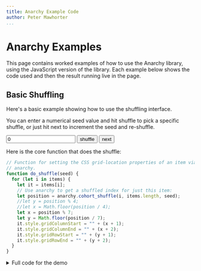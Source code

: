 ```yaml
---
title: Anarchy Example Code
author: Peter Mawhorter
...
```


# Anarchy Examples

This page contains worked examples of how to use the Anarchy library, using the
JavaScript version of the library. Each example below shows the code used and
then the result running live in the page.

## Basic Shuffling

Here's a basic example showing how to use the shuffling interface.

You can enter a numerical seed value and hit shuffle to pick a specific
shuffle, or just hit next to increment the seed and re-shuffle.

<div id="shuffle_demo_controls">
<input id="shuffle_demo_seed" type="text" value="0"/>
<input id="shuffle_demo_shuffle" type="button" value="shuffle"/>
<input id="shuffle_demo_next" type="button" value="next"/>
</div>

<div id="shuffle_demo">
</div>

Here is the core function that does the shuffle:

```js
// Function for setting the CSS grid-location properties of an item via
// anarchy.
function do_shuffle(seed) {
  for (let i in items) {
    let it = items[i];
    // Use anarchy to get a shuffled index for just this item:
    let position = anarchy.cohort_shuffle(i, items.length, seed);
    //let y = position % 4;
    //let x = Math.floor(position / 4);
    let x = position % 7;
    let y = Math.floor(position / 7);
    it.style.gridColumnStart = "" + (x + 1);
    it.style.gridColumnEnd = "" + (x + 2);
    it.style.gridRowStart = "" + (y + 1);
    it.style.gridRowEnd = "" + (y + 2);
  }
}
```

<details>
<summary>Full code for the demo</summary>
```js
// Grab the div that we want to work with
let div = document.getElementById("shuffle_demo")

// Create 26 divs each containing a single capital letter:
let items = [];
let letters = "ABCDEFGHIJKLMNOPQRSTUVWXYZ";
for (let i in letters) {
  let item = document.createElement("div")
  item.innerText = letters[i];
  items.push(item);
}

// Add our divs to the grid in order:
for (let i in items) {
  div.appendChild(items[i]);
}

// Function for setting the CSS grid-location properties of an item via
// anarchy.
function do_shuffle(seed) {
  for (let i in items) {
    let it = items[i];
    // Use anarchy to get a shuffled index for just this item:
    let position = anarchy.cohort_shuffle(i, items.length, seed);
    //let y = position % 4;
    //let x = Math.floor(position / 4);
    let x = position % 7;
    let y = Math.floor(position / 7);
    it.style.gridColumnStart = "" + (x + 1);
    it.style.gridColumnEnd = "" + (x + 2);
    it.style.gridRowStart = "" + (y + 1);
    it.style.gridRowEnd = "" + (y + 2);
  }
}

// Function for picking up seed from input
function get_seed() {
  let seed_input = document.getElementById("shuffle_demo_seed");
  let s = parseInt(seed_input.value);
  if (s == undefined) {
    s = 0;
    seed_input.value = s;
  }
  return s;
}

// Function for updating seed input
function set_seed(x) {
  let seed_input = document.getElementById("shuffle_demo_seed");
  seed_input.value = x;
}

// Do an initial shuffle
do_shuffle(get_seed());

// Set up shuffle button to use current seed:
let shuffle_button = document.getElementById("shuffle_demo_shuffle")
shuffle_button.addEventListener("click", function () {
  do_shuffle(get_seed());
});

// Set up next button to increment and shuffle:
let next_button = document.getElementById("shuffle_demo_next")
next_button.addEventListener("click", function () {
  let seed = get_seed();
  seed += 1;
  set_seed(seed);
  do_shuffle(seed);
});
```
</details>

<style>
#shuffle_demo {
  display: grid;
  width: 14em;
  height: 8em;
  width: calc(14em*0.75);
  height: calc(8em*0.75);
  margin: auto;
  grid-template-columns: 1fr 1fr 1fr 1fr 1fr 1fr 1fr;
  grid-template-rows: 1fr 1fr 1fr 1fr;
  align-items: center;
  justify-items: center;
}

#shuffle_demo_controls {
  text-align: center;
}

</style>
<script type="text/javascript">
// Grab the div that we want to work with
let div = document.getElementById("shuffle_demo")

// Create 26 divs each containing a single capital letter:
let items = [];
let letters = "ABCDEFGHIJKLMNOPQRSTUVWXYZ";
for (let i in letters) {
  let item = document.createElement("div")
  item.innerText = letters[i];
  items.push(item);
}

// Add our divs to the grid in order:
for (let i in items) {
  div.appendChild(items[i]);
}

// Function for setting the CSS grid-location properties of an item via
// anarchy.
function do_shuffle(seed) {
  for (let i in items) {
    let it = items[i];
    // Use anarchy to get a shuffled index for just this item:
    let position = anarchy.cohort_shuffle(i, items.length, seed);
    //let y = position % 4;
    //let x = Math.floor(position / 4);
    let x = position % 7;
    let y = Math.floor(position / 7);
    it.style.gridColumnStart = "" + (x + 1);
    it.style.gridColumnEnd = "" + (x + 2);
    it.style.gridRowStart = "" + (y + 1);
    it.style.gridRowEnd = "" + (y + 2);
  }
}

// Function for picking up seed from input
function get_seed() {
  let seed_input = document.getElementById("shuffle_demo_seed");
  let s = parseInt(seed_input.value);
  if (s == undefined) {
    s = 0;
    seed_input.value = s;
  }
  return s;
}

// Function for updating seed input
function set_seed(x) {
  let seed_input = document.getElementById("shuffle_demo_seed");
  seed_input.value = x;
}

// Do an initial shuffle
do_shuffle(get_seed());

// Set up shuffle button to use current seed:
let shuffle_button = document.getElementById("shuffle_demo_shuffle")
shuffle_button.addEventListener("click", function () {
  do_shuffle(get_seed());
});

// Set up next button to increment and shuffle:
let next_button = document.getElementById("shuffle_demo_next")
next_button.addEventListener("click", function () {
  let seed = get_seed();
  seed += 1;
  set_seed(seed);
  do_shuffle(seed);
});

</script>

## Shuffling vs. Independent Random Chance

This example shows the difference between using anarchy to shuffle a
distribution vs. using standard independent sampling.

On the left, each tile has an independent 2% chance of being blue and 8% chance
of being red. On the right, 2 out of the 100 tiles will always be blue, and an
additional 8 will always be red. One or the other might be more accurate in
different simulation contexts, and they also produce very different experiences
in a game context.

<div id="compare_demo_controls">
<input id="compare_demo_seed" type="text" value="0"/>
<input id="compare_demo_update" type="button" value="update"/>
<input id="compare_demo_next" type="button" value="next"/>
</div>

<canvas id="compare_demo" width=800 height=300>
</canvas>

Here is the code for the two random number generators that generate sequences
of 0's, 1's, and 2's to determine color:

```js
// Creates RNG that spits out 0, 1, or 2 independently with 90%, 8%, and 2%
// probabilities.
function make_independent_rng(seed) {
  let val = 0;
  return function () {
    val = anarchy.prng(val, seed);
    let u = anarchy.udist(val);
    if (u <= 0.02) {
      return 2;
    } else if (u <= 0.1) {
      return 1;
    } else {
      return 0;
    }
  }
}

// Creates RNG that spits out 0, 1, or 2 based on shuffling 100 items, 90 of
// which are 0's, 8 of which are 1's, and 2 of which are 2's. Repeats pattern
// exactly after the 100th item.
function make_shuffle_rng(seed) {
  let idx = 0;
  return function () {
    let val = anarchy.cohort_shuffle(idx, 100, seed);
    idx += 1;
    idx %= 100;
    if (val <= 1) {
      return 2;
    } else if (val <= 9) {
      return 1;
    } else {
      return 0;
    }
  }
}
```

<details>
<summary>Full code for the demo</summary>
```js
function enable_compare_demo() {
  // Grab the div that we want to work with
  let canvas = document.getElementById("compare_demo");

  let ctx = canvas.getContext("2d");

  let rect_size = 10;

  let colors = ["white", "red", "blue"];

  // Draws rectangle grid at the given x/y location using color values drawn
  // repeatedly from the given RNG function. That function must return a number
  // that's a valid index into the colors array.
  function draw_result(where, rng) {
    for (let i = 0; i < 100; ++i) {
      let r = rng()
      let x = i % 10;
      let y = Math.floor(i/10);
      let cx = where[0] + rect_size/2 + x * rect_size;
      let cy = where[1] + rect_size/2 + y * rect_size;
      ctx.fillStyle = colors[r];
      ctx.fillRect(cx, cy, rect_size, rect_size);
      ctx.strokeWidth = 0.5;
      ctx.strokeStyle = "black";
      ctx.strokeRect(cx, cy, rect_size, rect_size);
    }
  }

  // Creates RNG that spits out 0, 1, or 2 independently with 90%, 8%, and 2%
  // probabilities.
  function make_independent_rng(seed) {
    let val = 0;
    return function () {
      val = anarchy.prng(val, seed);
      let u = anarchy.udist(val);
      if (u <= 0.02) {
        return 2;
      } else if (u <= 0.1) {
        return 1;
      } else {
        return 0;
      }
    }
  }

  // Creates RNG that spits out 0, 1, or 2 based on shuffling 100 items, 90 of
  // which are 0's, 8 of which are 1's, and 2 of which are 2's. Repeats pattern
  // exactly after the 100th item.
  function make_shuffle_rng(seed) {
    let idx = 0;
    return function () {
      let val = anarchy.cohort_shuffle(idx, 100, seed);
      idx += 1;
      idx %= 100;
      if (val <= 1) {
        return 2;
      } else if (val <= 9) {
        return 1;
      } else {
        return 0;
      }
    }
  }


  // Shows results for the given seed by drawing four sampled results on the
  // left and four shuffled results on the right.
  function show_results(seed) {
    let base_seed = seed * 4;

    let pad = 100/3;
    for (let i = 0; i < 4; ++i) {
      let xo = (i % 2) * (100 + pad);
      let yo = Math.floor(i / 2) * (100 + pad);
      let irng = make_independent_rng(base_seed + i);
      let srng = make_shuffle_rng(base_seed + i);

      draw_result([pad + xo, pad + yo], irng);
      draw_result([200 + 4*pad + xo, pad + yo], srng);
    }

    // add dividing line
    ctx.strokeWidth = 2;
    ctx.strokeStyle = "black";
    ctx.beginPath();
    ctx.moveTo(300, 0);
    ctx.lineTo(300, 600);
    ctx.stroke();
  }

  // Function for picking up seed from input
  function get_seed() {
    let seed_input = document.getElementById("compare_demo_seed");
    let s = parseInt(seed_input.value);
    if (s == undefined) {
      s = 0;
      seed_input.value = s;
    }
    return s;
  }

  // Show initial results:
  show_results(get_seed())

  // Function for updating seed input
  function set_seed(x) {
    let seed_input = document.getElementById("compare_demo_seed");
    seed_input.value = x;
  }

  // Set up shuffle button to use current seed:
  let cmp_update_button = document.getElementById("compare_demo_update")
  cmp_update_button.addEventListener("click", function () {
    show_results(get_seed());
  });

  // Set up next button to increment and shuffle:
  let cmp_next_button = document.getElementById("compare_demo_next")
  cmp_next_button.addEventListener("click", function () {
    let seed = get_seed();
    seed += 1;
    set_seed(seed);
    show_results(seed);
  });
}

// Run all this stuff:
enable_compare_demo();
```
</details>

<script>

function enable_compare_demo() {
  // Grab the div that we want to work with
  let canvas = document.getElementById("compare_demo");

  let ctx = canvas.getContext("2d");

  let rect_size = 10;

  let colors = ["white", "red", "blue"];

  // Draws rectangle grid at the given x/y location using color values drawn
  // repeatedly from the given RNG function. That function must return a number
  // that's a valid index into the colors array.
  function draw_result(where, rng) {
    for (let i = 0; i < 100; ++i) {
      let r = rng()
      let x = i % 10;
      let y = Math.floor(i/10);
      let cx = where[0] + rect_size/2 + x * rect_size;
      let cy = where[1] + rect_size/2 + y * rect_size;
      ctx.fillStyle = colors[r];
      ctx.fillRect(cx, cy, rect_size, rect_size);
      ctx.strokeWidth = 0.5;
      ctx.strokeStyle = "black";
      ctx.strokeRect(cx, cy, rect_size, rect_size);
    }
  }

  // Creates RNG that spits out 0, 1, or 2 independently with 90%, 8%, and 2%
  // probabilities.
  function make_independent_rng(seed) {
    let val = 0;
    return function () {
      val = anarchy.prng(val, seed);
      let u = anarchy.udist(val);
      if (u <= 0.02) {
        return 2;
      } else if (u <= 0.1) {
        return 1;
      } else {
        return 0;
      }
    }
  }

  // Creates RNG that spits out 0, 1, or 2 based on shuffling 100 items, 90 of
  // which are 0's, 8 of which are 1's, and 2 of which are 2's. Repeats pattern
  // exactly after the 100th item.
  function make_shuffle_rng(seed) {
    let idx = 0;
    return function () {
      let val = anarchy.cohort_shuffle(idx, 100, seed);
      idx += 1;
      idx %= 100;
      if (val <= 1) {
        return 2;
      } else if (val <= 9) {
        return 1;
      } else {
        return 0;
      }
    }
  }


  // Shows results for the given seed by drawing four sampled results on the
  // left and four shuffled results on the right.
  function show_results(seed) {
    let base_seed = seed * 4;

    let pad = 100/3;
    for (let i = 0; i < 4; ++i) {
      let xo = (i % 2) * (100 + pad);
      let yo = Math.floor(i / 2) * (100 + pad);
      let irng = make_independent_rng(base_seed + i);
      let srng = make_shuffle_rng(base_seed + i);

      draw_result([pad + xo, pad + yo], irng);
      draw_result([200 + 4*pad + xo, pad + yo], srng);
    }

    // add dividing line
    ctx.strokeWidth = 2;
    ctx.strokeStyle = "black";
    ctx.beginPath();
    ctx.moveTo(300, 0);
    ctx.lineTo(300, 600);
    ctx.stroke();
  }

  // Function for picking up seed from input
  function get_seed() {
    let seed_input = document.getElementById("compare_demo_seed");
    let s = parseInt(seed_input.value);
    if (s == undefined) {
      s = 0;
      seed_input.value = s;
    }
    return s;
  }

  // Show initial results:
  show_results(get_seed())

  // Function for updating seed input
  function set_seed(x) {
    let seed_input = document.getElementById("compare_demo_seed");
    seed_input.value = x;
  }

  // Set up shuffle button to use current seed:
  let cmp_update_button = document.getElementById("compare_demo_update")
  cmp_update_button.addEventListener("click", function () {
    show_results(get_seed());
  });

  // Set up next button to increment and shuffle:
  let cmp_next_button = document.getElementById("compare_demo_next")
  cmp_next_button.addEventListener("click", function () {
    let seed = get_seed();
    seed += 1;
    set_seed(seed);
    show_results(seed);
  });
}

// Run all this stuff:
enable_compare_demo();
</script>

## Scramble an Enumerable Space

In some cases it's easy to write an algorithm that generates a vast (but known) number of interesting artifacts, but the algorithm generates them in an ordered way so that locally they look quite similar. A standard augmentation is to just pick a random number from the potential space and use that to determine which item to generate, but those independent random numbers can in theory lead to repeats, and in practice this modification means that the algorithm which generates interesting artifacts in a more interesting order is no longer also an algorithm that will exhaustively enumerate the underlying space. Using `anarchy`'s shuffling mechanisms, we can incrementally pick numbers within a large possibility space (well, up to $2^{64}$ at least; that limitation is something to work on).

Here's an example of a very simple enumerable space: We draw a line and then branch it into two, recursively in three layers to draw a tree. When the line splits, we make four binary decisions: we use either PI/6 or PI/4 for the angle of each new branch, and either 0.6 or 0.7 for the scale of each branches relative to the original line. Given four binary decisions for each subtree, with 3 layers we have 7 subtrees that aren't terminal and so we require 28 bits to make all of the decisions, so there are $2^{28}$ trees in the space.

Here's a canvas showing the first four items in the space. Note that we can see
an obvious progression between the adjacent trees, which would be noticeable to
a player: the first tree uses the smaller size and angle for both branches, the
next tree uses a larger size for the left branch, then the next tree has a
larger right branch, and the last tree has the larger size for both branches.

<canvas width=650 height=300 id="enumeration_demo">
</canvas>

Here's the code that draws the trees:

<details>
<summary>Tree Enumeration Code</summary>
```js
// Draws a line between the given pair of coordinates on the given canvas
function draw_line(canvas, fr, to) {
  ctx = canvas.getContext("2d");
  ctx.beginPath();
  ctx.moveTo(fr[0], fr[1]);
  ctx.lineTo(to[0], to[1]);
  ctx.stroke();
}

// Draws a tree on a canvas recursively
function draw_tree(canvas, root, size, seed, which_branch, angle) {
  // Define any unspecified arguments
  if (which_branch == undefined) { which_branch = 0; }
  if (size == undefined) { size = 100; }
  if (angle == undefined) { angle = 3*Math.PI/2; }
  if (root == undefined) { root = [250, 250]; }

  let end = [
    size * Math.cos(angle) + root[0],
    size * Math.sin(angle) + root[1]
  ];
  draw_line(canvas, root, end);

  let my_seed = seed >>> (which_branch * 4);

  // Three decisions:
  let d1 = my_seed & 1;
  let d2 = my_seed & 2;
  let d3 = my_seed & 4;
  let d4 = my_seed & 8;

  let sub_size_a = 0.6;
  if (d1) { sub_size_a = 0.7; }
  let sub_size_b = 0.6;
  if (d2) { sub_size_b = 0.7; }
  let angle_a = Math.PI/6;
  if (d3) { angle_a = Math.PI/4; }
  let angle_b = Math.PI/6;
  if (d4) { angle_b = Math.PI/4; }

  // Recursive calls if we're in the body of the tree:
  if (which_branch < 16) {
    draw_tree(
      canvas,
      end,
      sub_size_a * size,
      seed,
      (which_branch * 2) + 1,
      angle + angle_a
    );
    draw_tree(
      canvas,
      end,
      sub_size_b * size,
      seed,
      (which_branch * 2) + 1,
      angle - angle_b
    );
  }
}

// Grab the canvas and draw the trees corresponding to the first four seeds:
let canvas = document.getElementById("enumeration_demo");
draw_tree(canvas, [100, 200], 50, 0);
draw_tree(canvas, [250, 200], 50, 1);
draw_tree(canvas, [400, 200], 50, 2);
draw_tree(canvas, [550, 200], 50, 3);
```
</details>

<script type="text/javascript">
// Draws a line between the given pair of coordinates on the given canvas
function draw_line(canvas, fr, to) {
  ctx = canvas.getContext("2d");
  ctx.beginPath();
  ctx.moveTo(fr[0], fr[1]);
  ctx.lineTo(to[0], to[1]);
  ctx.stroke();
}

// Draws a tree on a canvas recursively
function draw_tree(canvas, root, size, seed, which_branch, angle) {
  // Define any unspecified arguments
  if (which_branch == undefined) { which_branch = 0; }
  if (size == undefined) { size = 100; }
  if (angle == undefined) { angle = 3*Math.PI/2; }
  if (root == undefined) { root = [250, 250]; }

  let end = [
    size * Math.cos(angle) + root[0],
    size * Math.sin(angle) + root[1]
  ];
  draw_line(canvas, root, end);

  let my_seed = seed >>> (which_branch * 4);

  // Three decisions:
  let d1 = my_seed & 1;
  let d2 = my_seed & 2;
  let d3 = my_seed & 4;
  let d4 = my_seed & 8;

  let sub_size_a = 0.6;
  if (d1) { sub_size_a = 0.7; }
  let sub_size_b = 0.6;
  if (d2) { sub_size_b = 0.7; }
  let angle_a = Math.PI/6;
  if (d3) { angle_a = Math.PI/4; }
  let angle_b = Math.PI/6;
  if (d4) { angle_b = Math.PI/4; }

  // Recursive calls if we're in the body of the tree:
  if (which_branch < 16) {
    draw_tree(
      canvas,
      end,
      sub_size_a * size,
      seed,
      (which_branch * 2) + 1,
      angle + angle_a
    );
    draw_tree(
      canvas,
      end,
      sub_size_b * size,
      seed,
      (which_branch * 2) + 1,
      angle - angle_b
    );
  }
}

// Grab the canvas and draw the trees corresponding to the first four seeds:
let canvas = document.getElementById("enumeration_demo");
draw_tree(canvas, [100, 200], 50, 0);
draw_tree(canvas, [250, 200], 50, 1);
draw_tree(canvas, [400, 200], 50, 2);
draw_tree(canvas, [550, 200], 50, 3);
</script>

This canvas shows four trees which were seeded using shuffled numbers. In this
setup, the trees are still being enumerated, and the enumeration will not
repeat until it completes, but we're moving through the seeds in a
pseudo-random order, and there's no longer an obvious relationship between
adjacent trees.

<canvas width=650 height=300 id="shuffled_enumeration_demo">
</canvas>

Here's the code for the shuffled trees:

<details>
<summary>Code Using Shuffling</summary>
```js
// Grab the canvas and draw the trees corresponding to the first four seeds,
// but shuffled:
let s_canvas = document.getElementById("shuffled_enumeration_demo");
let N = 1 << 28;
let seed = 129837123;
draw_tree(s_canvas, [100, 200], 50, anarchy.cohort_shuffle(0, N, seed));
draw_tree(s_canvas, [250, 200], 50, anarchy.cohort_shuffle(1, N, seed));
draw_tree(s_canvas, [400, 200], 50, anarchy.cohort_shuffle(2, N, seed));
draw_tree(s_canvas, [550, 200], 50, anarchy.cohort_shuffle(3, N, seed));
```
</details>

<script type="text/javascript">
// Grab the canvas and draw the trees corresponding to the first four seeds,
// but shuffled:
let s_canvas = document.getElementById("shuffled_enumeration_demo");
let N = 1 << 28;
let seed = 129837123;
draw_tree(s_canvas, [100, 200], 50, anarchy.cohort_shuffle(0, N, seed));
draw_tree(s_canvas, [250, 200], 50, anarchy.cohort_shuffle(1, N, seed));
draw_tree(s_canvas, [400, 200], 50, anarchy.cohort_shuffle(2, N, seed));
draw_tree(s_canvas, [550, 200], 50, anarchy.cohort_shuffle(3, N, seed));
</script>

Note that the $2^64$ limit on the space being scrambled here (and it's only
$2^32$ in JavaScript!). That's a huge issue for this particular application,
and it would be nice if someone found a clever way around this.

The canvas below shows unshuffled trees on the top row and shuffled ones on the bottom. You can click the buttons to scroll through the space of trees (the end of the space is at 268435452).

<input type="button" value="<" id="enumeration_demo_previous">
<input type="text" value="0" id="enumeration_demo_here">
<input type="button" value=">" id="enumeration_demo_next">

<canvas width=650 height=600 id="interactive_enumeration_demo">
</canvas>

<script type="text/javascript">
let pr = document.getElementById("enumeration_demo_previous");
let hr = document.getElementById("enumeration_demo_here");
let nx = document.getElementById("enumeration_demo_next");

function redraw(n) {
  if (n == undefined) { n = 0; }
  let canvas = document.getElementById("interactive_enumeration_demo");
  canvas.getContext("2d").clearRect(0, 0, 650, 600);
  let N = 1 << 28;
  let seed = 129837123;
  draw_tree(canvas, [100, 200], 50, n + 0);
  draw_tree(canvas, [250, 200], 50, n + 1);
  draw_tree(canvas, [400, 200], 50, n + 2);
  draw_tree(canvas, [550, 200], 50, n + 3);

  draw_tree(canvas, [100, 500], 50, anarchy.cohort_shuffle(n + 0, N, seed));
  draw_tree(canvas, [250, 500], 50, anarchy.cohort_shuffle(n + 1, N, seed));
  draw_tree(canvas, [400, 500], 50, anarchy.cohort_shuffle(n + 2, N, seed));
  draw_tree(canvas, [550, 500], 50, anarchy.cohort_shuffle(n + 3, N, seed));
}

let here = 0;

function cycle_prev() {
  here = parseInt(hr.value);
  here -= 1;
  if (here <= 0) {
    here = 0;
    pr.disabled = true;
  } else {
    pr.disabled = false;
  }
  nx.disabled = false;
  hr.value = here;
  redraw(here);
}

function cycle_next() {
  here = parseInt(hr.value);
  here += 1;
  if (here >= (1 << 28) - 4) {
    here = (1 << 28) - 4;
    nx.disabled = true;
  } else {
    nx.disabled = false;
  }
  pr.disabled = false;
  hr.value = here;
  redraw(here);
}

pr.addEventListener("click", cycle_prev);
nx.addEventListener("click", cycle_next);
hr.addEventListener("blur", function () { redraw(parseInt(hr.value)) });

redraw(0);
hr.value = 0;
pr.disabled = true;
</script>

### Another Enumerable Space

Here's another example of an enumerable space: a grammar-based space of
generated poems. The code for the generator uses bits from a seed to make each
decision it comes across, and we're cheating because our grammar is incredibly
simple (it has no recursion nor even any nodes that will ever be expanded more
than once; it also only needs 30 bits of entropy, including wasted half bits).

The cheating is nice because it allows me to easily figure out which bits will
be used to make which decision, and therefore be able to filter the grammar to
produce only expansions where a particular key expands in a particular way
(I've done the math to figure out how to fix the "plums" result in this case).
That math would be... more difficult, in a non-trivial grammar.

The code for the grammar including the filtering is below. To find only poems
matching a filter, you use the `expand_limited_seed` function and give it a
seed that's smaller than `lim_gr_full`, which is the number of possible seed
bit configurations excluding the choice about plums. You also tell it which
value you want the plums key to expand to, and it then gives you back a seed
that's in the full range (up to `gr_full`) with the desired bits for the plums
decision baked in.

<details>
<summary>Grammar Code</summary>
```js
let grammar = {
  "root": "{title}<br/><br/>{graf1}<br/>{graf2}<br/>{graf3}",
  "title": [ "This Is Just To Say", "Re: Your Inquiry" ],
  "graf1": [
    "I have {eaten}<br/>the {plums}<br/>that were in<br/>the {container}<br/>",
    "Although you<br/>did not mention<br/>the {plums}<br/>that you had {collected}<br/>"
  ],
  "graf2": [
    "and which<br/>you were probably<br/>{saving}<br/>for {breakfast}<br/>"
  ],
  "graf3": [
    "{forgive} me<br/>they were {delicious}<br/>so {sweet}<br/> and so {cold}",
    "considering your<br/>{outrageous} behavior<br/>I cannot<br/>{regret} my actions"
  ],
  "eaten": [ "eaten", "consumed", "eliminated", "transformed", "crushed" ],
  "plums": [ "plums", "peaches", "apples", "larvae" ], // 6th and 7th bits?
  "container": [ "icebox", "refridgerator", "paper bag", "kitchen", "underworld" ],
  "saving": [ "saving", "hoarding", "eyeing", "considering" ],
  "breakfast": [ "breakfast", "lunch", "dinner", "the ritual" ],
  "forgive": [ "forgive", "pardon", "excuse" ],
  "delicious": [ "delicious", "delectible", "tempting" ],
  "sweet": [ "sweet", "juicy", "purple", "soft" ],
  "cold": [ "cold", "round", "smooth" ],
  "collected": [ "acquired", "collected", "obtained" ],
  "outrageous": [ "outrageous", "past", "current", "uncouth", "magnanimous"],
  "regret": [ "regret", "excuse", "repudiate" ],
}

let gr_combinations = 1*2*2*1*2*5*4*5*4*4*3*3*4*3*3*5*3; // ~ 19 bits
let gr_bits = 0+1+1+0+1+3+2+3+2+2+2+2+2+2+2+3+2; // bits actually used
let gr_full = 1 << gr_bits; // full # of bits used
let lim_gr_bits = gr_bits - 2; // minus the plums choice
let lim_gr_full = 1 << lim_gr_bits; // full # of bits used while limited

// Takes a seed in the range [0, lim_gr_full), which is the right number of
// bits to specify every decision except the 2-bit decision for the grammar key
// "plums", and expands it into the range [0, gr_full) so that it includes the
// bits necessary to specify the given value for the "plums" key. This is
// complicated by the fact that the "plums" decision happens in a different
// place depending on the decision for the expansion of graf1.
function expand_limited_seed(ls, plums_value) {
  let dbits;
  if (plums_value == "plums") {
    dbits = 0;
  } else if (plums_value == "peaches") {
    dbits = 1;
  } else if (plums_value == "apples") {
    dbits = 2;
  } else if (plums_value == "larvae") {
    dbits = 3;
  } else {
    console.warn("Invalid plums_value: '" + plums_value + "'");
    dbits = 0;
  }
  if (ls & (1 << 1)) { // second bit is the graf1 decision
    // In this case the plums decision is the 3rd and 4th bits
    let before = ls & 3;
    let after = ls & ((~3) >>> 0);
    let result = before | (dbits << 2) | (after << 2)
    return result;
  } else {
    // In this case the plums decision is the 6th and 7th bits, because the
    // eaten decision needs 3 bits and comes before the plums decision.
    let mask = ((1 << 5) - 1);
    let before = ls & mask;
    let after = ls & ((~mask) >>> 0);
    let result = before | (dbits << 5) | (after << 2);
    return result;
  }
}

// Generates a poem according to a particular seed
function generate_poem(grammar, seed) {
  // start at the root (which is not a list; just a string)
  let sofar = grammar["root"];
  let bits_used = 0; // track bits used to generate a warning if we need to

  // loop until there aren't any expansions
  while (sofar.indexOf("{") >= 0) {

    // Look for the first expansion (denoted by curly braces) and figure out
    // the before, after, and key:
    let start = sofar.indexOf("{");
    let end = sofar.indexOf("}");
    let before = sofar.substr(0, start);
    let after = sofar.substr(end+1);
    let key = sofar.substr(start+1, end - start - 1);

    if (grammar.hasOwnProperty(key)) {
      // See what our options are and pick one, using up some bits of the seed.
      let options = grammar[key];
      let bits = Math.ceil(Math.log2(options.length));
      let sel = seed % options.length;
      let selected = options[sel];
      seed = seed >> bits; // throw away used-up bits (wastes extra half bits)
      bits_used += bits;
      sofar = before + selected + after; // Reassemble a new working result
    } else {
      // For missing keys, use the key as the value and issue a warning
      sofar = before + key + after;
      console.warn("Missing grammar key: '" + key + "'");
    }
    // Double-check that we haven't used too many bits
    if (bits_used > 32) {
      console.warn("Used more than 32 bits: " + bits_used);
    }
  }
  return sofar;
}
```
</details>

In this code block, you can see the code for managing the UI elements and
actually calling the generator. We use `anarchy`'s shuffling capabilities for
the bottom row, so that subsequent poems are quite distinct, in contrast with
the top row even when filtering is involved.

<details>
<summary>UI and Anarchy Code</summary>
```js
// Get handles for each of our interface elements:
let p_pr = document.getElementById("poetry_demo_previous");
let p_hr = document.getElementById("poetry_demo_here");
let p_nx = document.getElementById("poetry_demo_next");
let p_fl = document.getElementById("poetry_demo_filter");
let p_sd = document.getElementById("poetry_demo_seed");
let p_sp = document.getElementById("poetry_demo_seed_prev");
let p_sn = document.getElementById("poetry_demo_seed_next");

let p_bucket = document.getElementById("poetry_demo");

// This function does the heavy lifting: it looks at interface elements to
// determine the seed and where we are in the space, and overwrites nonsensical
// values, then it calls generate_poem to create the required poems, puts them
// in divs, labels them with their seeds, and uses them to replace the contents
// of the demo div.
function display_poems() {
  // Grab parameters (seed and position) from the UI and overwrite bad values:
  let p_seed = parseInt(p_sd.value) >>> 0;
  if (p_seed == undefined || isNaN(p_seed)) {
    p_seed = 0;
    p_sd.value = p_seed;
  }
  let first = parseInt(p_hr.value);
  if (first == undefined || first <= 0) {
    first = 0;
    p_pr.disabled = true;
  } else {
    p_pr.disabled = false;
  }
  if (first >= gr_combinations - 4) {
    first = gr_combinations - 4;
    p_nx.disabled = true;
  } else {
    p_nx.disabled = false;
  }
  p_hr.value = first;

  // Figure out seeds for our non-shuffled poems:
  let s1, s2, s3, s4;
  if (p_fl.value == "none") {
    // If we're not filtering, we just base it on the position
    s1 = first;
    s2 = first + 1;
    s3 = first + 2;
    s4 = first + 3;
  } else {
    // Otherwise, we use the expand_limited_seed to figure out our seeds, still
    // based on position.
    let filter = p_fl.value;
    s1 = expand_limited_seed(first, filter);
    s2 = expand_limited_seed(first + 1, filter);
    s3 = expand_limited_seed(first + 2, filter);
    s4 = expand_limited_seed(first + 3, filter);
  }

  // Now we can generate our non-shuffled poems:
  let p1 = generate_poem(grammar, s1);
  let p2 = generate_poem(grammar, s2);
  let p3 = generate_poem(grammar, s3);
  let p4 = generate_poem(grammar, s4);

  // Here we figure out the seeds for our shuffled poems. Same code as above,
  // except we call anarchy.cohort_shuffle on the thing that would have been the
  // seed.
  let ss1, ss2, ss3, ss4;
  if (p_fl.value == "none") {
    ss1 = anarchy.cohort_shuffle(first, gr_full, p_seed);
    ss2 = anarchy.cohort_shuffle(first + 1, gr_full, p_seed);
    ss3 = anarchy.cohort_shuffle(first + 2, gr_full, p_seed);
    ss4 = anarchy.cohort_shuffle(first + 3, gr_full, p_seed);
  } else {
    // Note that in this case, we need to know the size of the smaller
    // possibility space, and we apply expand_limited_seed after shuffling. If
    // we did it in the other order, we would have expanded seeds (a very
    // special subset of all seeds) being shuffled among all seeds, and the
    // filter would be broken.
    let filter = p_fl.value;
    let base_s1 = anarchy.cohort_shuffle(first, lim_gr_full, p_seed);
    ss1 = expand_limited_seed(base_s1, filter);
    let base_s2 = anarchy.cohort_shuffle(first + 1, lim_gr_full, p_seed);
    ss2 = expand_limited_seed(base_s2, filter);
    let base_s3 = anarchy.cohort_shuffle(first + 2, lim_gr_full, p_seed);
    ss3 = expand_limited_seed(base_s3, filter);
    let base_s4 = anarchy.cohort_shuffle(first + 3, lim_gr_full, p_seed);
    ss4 = expand_limited_seed(base_s4, filter);
  }

  // Here we generate the shuffled poems
  let sp1 = generate_poem(grammar, ss1);
  let sp2 = generate_poem(grammar, ss2);
  let sp3 = generate_poem(grammar, ss3);
  let sp4 = generate_poem(grammar, ss4);

  // Here we get rid of the old content of the results div
  p_bucket.innerHTML = "";

  // Now we create divs for each poem, put in the text, and give them classes
  // so that we can assign them to the top or bottom row with CSS (that style
  // code isn't shown, but you can look at the page source to see it; it's in a
  // style block nearby.).
  let d1 = document.createElement("div");
  d1.innerHTML = p1;
  d1.classList.add("default_poem")
  let d2 = document.createElement("div");
  d2.innerHTML = p2;
  d2.classList.add("default_poem")
  let d3 = document.createElement("div");
  d3.innerHTML = p3;
  d3.classList.add("default_poem")
  let d4 = document.createElement("div");
  d4.innerHTML = p4;
  d4.classList.add("default_poem")
  p_bucket.appendChild(d1);
  p_bucket.appendChild(d2);
  p_bucket.appendChild(d3);
  p_bucket.appendChild(d4);

  // Here are the divs for the shuffled poems:
  let sd1 = document.createElement("div");
  sd1.innerHTML = sp1;
  sd1.classList.add("shuffled_poem")
  let sd2 = document.createElement("div");
  sd2.innerHTML = sp2;
  sd2.classList.add("shuffled_poem")
  let sd3 = document.createElement("div");
  sd3.innerHTML = sp3;
  sd3.classList.add("shuffled_poem")
  let sd4 = document.createElement("div");
  sd4.innerHTML = sp4;
  sd4.classList.add("shuffled_poem")
  p_bucket.appendChild(sd1);
  p_bucket.appendChild(sd2);
  p_bucket.appendChild(sd3);
  p_bucket.appendChild(sd4);


  // These are the labels so that you can see which seed created which poem:
  let l1 = document.createElement("div");
  l1.innerText = '#' + s1;
  d1.insertBefore(l1, d1.firstChild);
  let l2 = document.createElement("div");
  l2.innerText = '#' + s2;
  d2.insertBefore(l2, d2.firstChild);
  let l3 = document.createElement("div");
  l3.innerText = '#' + s3;
  d3.insertBefore(l3, d3.firstChild);
  let l4 = document.createElement("div");
  l4.innerText = '#' + s4;
  d4.insertBefore(l4, d4.firstChild);

  // These are the labels for the shuffled poems:
  let sl1 = document.createElement("div");
  sl1.innerText = '#' + ss1;
  sd1.insertBefore(sl1, sd1.firstChild);
  let sl2 = document.createElement("div");
  sl2.innerText = '#' + ss2;
  sd2.insertBefore(sl2, sd2.firstChild);
  let sl3 = document.createElement("div");
  sl3.innerText = '#' + ss3;
  sd3.insertBefore(sl3, sd3.firstChild);
  let sl4 = document.createElement("div");
  sl4.innerText = '#' + ss4;
  sd4.insertBefore(sl4, sd4.firstChild);
}

// Now we call our display function once to initialize things
display_poems();

// These functions respond to the buttons for incrementing/decrementing the
// location and seed values. They all call display_poems to handle out-of-range
// values and the like.
function p_cycle_prev() {
  p_hr.value = parseInt(p_hr.value) - 1;
  display_poems();
}

function p_cycle_next() {
  p_hr.value = parseInt(p_hr.value) + 1;
  display_poems();
}

function p_cycle_pseed() {
  p_sd.value = parseInt(p_sd.value) - 1;
  display_poems();
}

function p_cycle_nseed() {
  p_sd.value = parseInt(p_sd.value) + 1;
  display_poems();
}

// Finally we just have to wire up our events so that the UI works:
p_pr.addEventListener("click", p_cycle_prev);
p_nx.addEventListener("click", p_cycle_next);
p_hr.addEventListener("blur", display_poems);
p_fl.addEventListener("change", display_poems);
p_sd.addEventListener("blur", display_poems);
p_sp.addEventListener("click", p_cycle_pseed);
p_sn.addEventListener("click", p_cycle_nseed);
```
</details>

Here are the actual results. The top row shows un-shuffled poems, and the
bottom row shows shuffled poems from the same space. Note that with traditional
shuffling where results are stored in an array, we'd need to store an array of
length `gr_full` ($2^{30}$ = 1073741824, which is about 1 GB, or 4 GB
considering each entry would likely need 4 bytes). Additionally, we'd need at
least one more array of length `lim_gr_full` ($2^{28} = 268435456; 1 GB) if we
wanted to also handle the filter we've implemented, and additional arrays for
other filters. Anarchy is happy to give us virtual shuffles without using any
space, and only computing the parts that are actually requested, and it can
also give us a new shuffle on demand if we just change the seed value, without
any extra overhead of re-shuffling things.

<input type="button" value="<" id="poetry_demo_previous">
<input type="text" value="0" id="poetry_demo_here">
<input type="button" value=">" id="poetry_demo_next">
filter for:
<select id="poetry_demo_filter">
  <option value="none" selected>&lt;no filter&gt;</option>
  <option value="plums">plums</option>
  <option value="peaches">peaches</option>
  <option value="apples">apples</option>
  <option value="larvae">???</option>
</select>
seed:
<input type="text" value="0" id="poetry_demo_seed">
<input type="button" value="-" id="poetry_demo_seed_prev">
<input type="button" value="+" id="poetry_demo_seed_next">

<div id="poetry_demo">
</div>

<style>
#poetry_demo {
  display: grid;
  grid-template-rows: 1fr 1fr;
  grid-template-columns: 1fr 1fr 1fr 1fr;
  grid-row-gap: 24pt;
  grid-column-gap: 12pt;
  font-size: smaller;
  font-family: serif;
}

.default_poem {
  grid-row: 1 / 2;
}

.shuffled_poem {
  grid-row: 2 / 3;
}

.default_poem div, .shuffled_poem div {
  /* The labels */
  margin-bottom: 6pt;
  background: #eee;
  border-radius: 4pt;
  padding: 4pt;
}
</style>

<script type="text/javascript">
let grammar = {
  "root": "{title}<br/><br/>{graf1}<br/>{graf2}<br/>{graf3}",
  "title": [ "This Is Just To Say", "Re: Your Inquiry" ],
  "graf1": [
    "I have {eaten}<br/>the {plums}<br/>that were in<br/>the {container}<br/>",
    "Although you<br/>did not mention<br/>the {plums}<br/>that you had {collected}<br/>"
  ],
  "graf2": [
    "and which<br/>you were probably<br/>{saving}<br/>for {breakfast}<br/>"
  ],
  "graf3": [
    "{forgive} me<br/>they were {delicious}<br/>so {sweet}<br/> and so {cold}",
    "considering your<br/>{outrageous} behavior<br/>I cannot<br/>{regret} my actions"
  ],
  "eaten": [ "eaten", "consumed", "eliminated", "transformed", "crushed" ],
  "plums": [ "plums", "peaches", "apples", "larvae" ], // 6th and 7th bits?
  "container": [ "icebox", "refridgerator", "paper bag", "kitchen", "underworld" ],
  "saving": [ "saving", "hoarding", "eyeing", "considering" ],
  "breakfast": [ "breakfast", "lunch", "dinner", "the ritual" ],
  "forgive": [ "forgive", "pardon", "excuse" ],
  "delicious": [ "delicious", "delectible", "tempting" ],
  "sweet": [ "sweet", "juicy", "purple", "soft" ],
  "cold": [ "cold", "round", "smooth" ],
  "collected": [ "acquired", "collected", "obtained" ],
  "outrageous": [ "outrageous", "past", "current", "uncouth", "magnanimous"],
  "regret": [ "regret", "excuse", "repudiate" ],
}

let gr_combinations = 1*2*2*1*2*5*4*5*4*4*3*3*4*3*3*5*3; // ~ 19 bits
let gr_bits = 0+1+1+0+1+3+2+3+2+2+2+2+2+2+2+3+2; // bits actually used
let gr_full = 1 << gr_bits; // full # of bits used
let lim_gr_bits = gr_bits - 2; // minus the plums choice
let lim_gr_full = 1 << lim_gr_bits; // full # of bits used while limited

// Takes a seed in the range [0, lim_gr_full), which is the right number of
// bits to specify every decision except the 2-bit decision for the grammar key
// "plums", and expands it into the range [0, gr_full) so that it includes the
// bits necessary to specify the given value for the "plums" key. This is
// complicated by the fact that the "plums" decision happens in a different
// place depending on the decision for the expansion of graf1.
function expand_limited_seed(ls, plums_value) {
  let dbits;
  if (plums_value == "plums") {
    dbits = 0;
  } else if (plums_value == "peaches") {
    dbits = 1;
  } else if (plums_value == "apples") {
    dbits = 2;
  } else if (plums_value == "larvae") {
    dbits = 3;
  } else {
    console.warn("Invalid plums_value: '" + plums_value + "'");
    dbits = 0;
  }
  if (ls & (1 << 1)) { // second bit is the graf1 decision
    // In this case the plums decision is the 3rd and 4th bits
    let before = ls & 3;
    let after = ls & ((~3) >>> 0);
    let result = before | (dbits << 2) | (after << 2)
    return result;
  } else {
    // In this case the plums decision is the 6th and 7th bits, because the
    // eaten decision needs 3 bits and comes before the plums decision.
    let mask = ((1 << 5) - 1);
    let before = ls & mask;
    let after = ls & ((~mask) >>> 0);
    let result = before | (dbits << 5) | (after << 2);
    return result;
  }
}

// Generates a poem according to a particular seed
function generate_poem(grammar, seed) {
  // start at the root (which is not a list; just a string)
  let sofar = grammar["root"];
  let bits_used = 0; // track bits used to generate a warning if we need to

  // loop until there aren't any expansions
  while (sofar.indexOf("{") >= 0) {

    // Look for the first expansion (denoted by curly braces) and figure out
    // the before, after, and key:
    let start = sofar.indexOf("{");
    let end = sofar.indexOf("}");
    let before = sofar.substr(0, start);
    let after = sofar.substr(end+1);
    let key = sofar.substr(start+1, end - start - 1);

    if (grammar.hasOwnProperty(key)) {
      // See what our options are and pick one, using up some bits of the seed.
      let options = grammar[key];
      let bits = Math.ceil(Math.log2(options.length));
      let sel = seed % options.length;
      let selected = options[sel];
      seed = seed >> bits; // throw away used-up bits (wastes extra half bits)
      bits_used += bits;
      sofar = before + selected + after; // Reassemble a new working result
    } else {
      // For missing keys, use the key as the value and issue a warning
      sofar = before + key + after;
      console.warn("Missing grammar key: '" + key + "'");
    }
    // Double-check that we haven't used too many bits
    if (bits_used > 32) {
      console.warn("Used more than 32 bits: " + bits_used);
    }
  }
  return sofar;
}
</script>

<script type="text/javascript">
// Get handles for each of our interface elements:
let p_pr = document.getElementById("poetry_demo_previous");
let p_hr = document.getElementById("poetry_demo_here");
let p_nx = document.getElementById("poetry_demo_next");
let p_fl = document.getElementById("poetry_demo_filter");
let p_sd = document.getElementById("poetry_demo_seed");
let p_sp = document.getElementById("poetry_demo_seed_prev");
let p_sn = document.getElementById("poetry_demo_seed_next");

let p_bucket = document.getElementById("poetry_demo");

// This function does the heavy lifting: it looks at interface elements to
// determine the seed and where we are in the space, and overwrites nonsensical
// values, then it calls generate_poem to create the required poems, puts them
// in divs, labels them with their seeds, and uses them to replace the contents
// of the demo div.
function display_poems() {
  // Grab parameters (seed and position) from the UI and overwrite bad values:
  let p_seed = parseInt(p_sd.value) >>> 0;
  if (p_seed == undefined || isNaN(p_seed)) {
    p_seed = 0;
    p_sd.value = p_seed;
  }
  let first = parseInt(p_hr.value);
  if (first == undefined || first <= 0) {
    first = 0;
    p_pr.disabled = true;
  } else {
    p_pr.disabled = false;
  }
  if (first >= gr_combinations - 4) {
    first = gr_combinations - 4;
    p_nx.disabled = true;
  } else {
    p_nx.disabled = false;
  }
  p_hr.value = first;

  // Figure out seeds for our non-shuffled poems:
  let s1, s2, s3, s4;
  if (p_fl.value == "none") {
    // If we're not filtering, we just base it on the position
    s1 = first;
    s2 = first + 1;
    s3 = first + 2;
    s4 = first + 3;
  } else {
    // Otherwise, we use the expand_limited_seed to figure out our seeds, still
    // based on position.
    let filter = p_fl.value;
    s1 = expand_limited_seed(first, filter);
    s2 = expand_limited_seed(first + 1, filter);
    s3 = expand_limited_seed(first + 2, filter);
    s4 = expand_limited_seed(first + 3, filter);
  }

  // Now we can generate our non-shuffled poems:
  let p1 = generate_poem(grammar, s1);
  let p2 = generate_poem(grammar, s2);
  let p3 = generate_poem(grammar, s3);
  let p4 = generate_poem(grammar, s4);

  // Here we figure out the seeds for our shuffled poems. Same code as above,
  // except we call anarchy.cohort_shuffle on the thing that would have been the
  // seed.
  let ss1, ss2, ss3, ss4;
  if (p_fl.value == "none") {
    ss1 = anarchy.cohort_shuffle(first, gr_full, p_seed);
    ss2 = anarchy.cohort_shuffle(first + 1, gr_full, p_seed);
    ss3 = anarchy.cohort_shuffle(first + 2, gr_full, p_seed);
    ss4 = anarchy.cohort_shuffle(first + 3, gr_full, p_seed);
  } else {
    // Note that in this case, we need to know the size of the smaller
    // possibility space, and we apply expand_limited_seed after shuffling. If
    // we did it in the other order, we would have expanded seeds (a very
    // special subset of all seeds) being shuffled among all seeds, and the
    // filter would be broken.
    let filter = p_fl.value;
    let base_s1 = anarchy.cohort_shuffle(first, lim_gr_full, p_seed);
    ss1 = expand_limited_seed(base_s1, filter);
    let base_s2 = anarchy.cohort_shuffle(first + 1, lim_gr_full, p_seed);
    ss2 = expand_limited_seed(base_s2, filter);
    let base_s3 = anarchy.cohort_shuffle(first + 2, lim_gr_full, p_seed);
    ss3 = expand_limited_seed(base_s3, filter);
    let base_s4 = anarchy.cohort_shuffle(first + 3, lim_gr_full, p_seed);
    ss4 = expand_limited_seed(base_s4, filter);
  }

  // Here we generate the shuffled poems
  let sp1 = generate_poem(grammar, ss1);
  let sp2 = generate_poem(grammar, ss2);
  let sp3 = generate_poem(grammar, ss3);
  let sp4 = generate_poem(grammar, ss4);

  // Here we get rid of the old content of the results div
  p_bucket.innerHTML = "";

  // Now we create divs for each poem, put in the text, and give them classes
  // so that we can assign them to the top or bottom row with CSS (that style
  // code isn't shown, but you can look at the page source to see it; it's in a
  // style block nearby.).
  let d1 = document.createElement("div");
  d1.innerHTML = p1;
  d1.classList.add("default_poem")
  let d2 = document.createElement("div");
  d2.innerHTML = p2;
  d2.classList.add("default_poem")
  let d3 = document.createElement("div");
  d3.innerHTML = p3;
  d3.classList.add("default_poem")
  let d4 = document.createElement("div");
  d4.innerHTML = p4;
  d4.classList.add("default_poem")
  p_bucket.appendChild(d1);
  p_bucket.appendChild(d2);
  p_bucket.appendChild(d3);
  p_bucket.appendChild(d4);

  // Here are the divs for the shuffled poems:
  let sd1 = document.createElement("div");
  sd1.innerHTML = sp1;
  sd1.classList.add("shuffled_poem")
  let sd2 = document.createElement("div");
  sd2.innerHTML = sp2;
  sd2.classList.add("shuffled_poem")
  let sd3 = document.createElement("div");
  sd3.innerHTML = sp3;
  sd3.classList.add("shuffled_poem")
  let sd4 = document.createElement("div");
  sd4.innerHTML = sp4;
  sd4.classList.add("shuffled_poem")
  p_bucket.appendChild(sd1);
  p_bucket.appendChild(sd2);
  p_bucket.appendChild(sd3);
  p_bucket.appendChild(sd4);


  // These are the labels so that you can see which seed created which poem:
  let l1 = document.createElement("div");
  l1.innerText = '#' + s1;
  d1.insertBefore(l1, d1.firstChild);
  let l2 = document.createElement("div");
  l2.innerText = '#' + s2;
  d2.insertBefore(l2, d2.firstChild);
  let l3 = document.createElement("div");
  l3.innerText = '#' + s3;
  d3.insertBefore(l3, d3.firstChild);
  let l4 = document.createElement("div");
  l4.innerText = '#' + s4;
  d4.insertBefore(l4, d4.firstChild);

  // These are the labels for the shuffled poems:
  let sl1 = document.createElement("div");
  sl1.innerText = '#' + ss1;
  sd1.insertBefore(sl1, sd1.firstChild);
  let sl2 = document.createElement("div");
  sl2.innerText = '#' + ss2;
  sd2.insertBefore(sl2, sd2.firstChild);
  let sl3 = document.createElement("div");
  sl3.innerText = '#' + ss3;
  sd3.insertBefore(sl3, sd3.firstChild);
  let sl4 = document.createElement("div");
  sl4.innerText = '#' + ss4;
  sd4.insertBefore(sl4, sd4.firstChild);
}

// Now we call our display function once to initialize things
display_poems();

// These functions respond to the buttons for incrementing/decrementing the
// location and seed values. They all call display_poems to handle out-of-range
// values and the like.
function p_cycle_prev() {
  p_hr.value = parseInt(p_hr.value) - 1;
  display_poems();
}

function p_cycle_next() {
  p_hr.value = parseInt(p_hr.value) + 1;
  display_poems();
}

function p_cycle_pseed() {
  p_sd.value = parseInt(p_sd.value) - 1;
  display_poems();
}

function p_cycle_nseed() {
  p_sd.value = parseInt(p_sd.value) + 1;
  display_poems();
}

// Finally we just have to wire up our events so that the UI works:
p_pr.addEventListener("click", p_cycle_prev);
p_nx.addEventListener("click", p_cycle_next);
p_hr.addEventListener("blur", display_poems);
p_fl.addEventListener("change", display_poems);
p_sd.addEventListener("blur", display_poems);
p_sp.addEventListener("click", p_cycle_pseed);
p_sn.addEventListener("click", p_cycle_nseed);
</script>

## A More Complicated Grammar

Potion ingredients:

<div id="complex_grammar_demo">
</div>

<script type=text/javascript>
let grammar2 = {
  "root": "{start}",
  "start": [
    "{ingredient}",
    "{ingredient} and {ingredient}",
    "{ingredient}, {ingredient} and {ingredient}",
  ],
  "ingredient": [
    "{countable-adj-phrase} {countable-noun-phrase}",
    "{uncountable-adj-phrase} {uncountable-noun-phrase}"
  ],
  "countable-noun-phrase": [
    "{animal} {countable-object}",
    "{countable-object} of {animal}",
    "{countable-object}",
    "{animal}",
  ],
  "uncountable-noun-phrase": [
    "{animal} {uncountable-object}",
    "{uncountable-object} of {animal}",
    "{uncountable-object}"
  ],
  "animal": ["cassowary", "okapi", "anole", "bullfrog", "mackerel", "sea-hare"],
  "countable-object": [ "eye", "feather", "foot" ],
  "uncountable-object": [ "skin", "excretion", "blood", "bile" ],
  "countable-adj-phrase": [
    "{size} {color} {state}",
    "{size} {color}",
    "{size} {state}",
  ],
  "uncountable-adj-phrase": [
    "{amount} {state} {color}",
    "{amount} {color}",
    "{amount} {state}",
  ],
  "amount": [ "lots of", "a small amount of", "just a bit of" ],
  "size": [ "a large", "a small", "a pair of" ],
  "color": [ "blue", "yellow", "red", "discolored", "brown", "translucent" ],
  "state": [ "preserved", "fresh", "rotten", "fermented" ],
}

// Generates a concrete expansion of the given grammar, in such a way that
// sequential seeds make similar choices during expansion.
function generate_exact(grammar, seed) {
  // start at the root (which is not a list; just a string)
  let sofar = grammar["root"];
  let rng = seed + 18923712;

  // loop until there aren't any expansions
  while (sofar.indexOf("{") >= 0) {

    // Look for the first expansion (denoted by curly braces) and figure out
    // the before, after, and key:
    let start = sofar.indexOf("{");
    let end = sofar.indexOf("}");
    let before = sofar.substr(0, start);
    let after = sofar.substr(end+1);
    let key = sofar.substr(start+1, end - start - 1);

    if (grammar.hasOwnProperty(key)) {
      // See what our options are and pick one, using up some bits of the seed.
      let options = grammar[key];
      let sel = rng % options.length;
      rng = anarchy.prng(rng, seed);
      let selected = options[sel];
      sofar = before + selected + after; // Reassemble a new working result
    } else {
      // For missing keys, use the key as the value and issue a warning
      sofar = before + key + after;
      console.warn("Missing grammar key: '" + key + "'");
    }
  }
  return sofar;
}

let poem = generate_exact(grammar2, 0);
let cgd = document.getElementById("complex_grammar_demo");
cgd.innerText = poem;
</script>

## More Examples?

Have you used this library in an interesting way? Do you have an idea for a cool example? I'd be happy to link to gists or examples to help spread more ideas for using `anarchy`, or even incorporate more mini-demos here directly. You can open an issue on this repository at [the issues page](https://github.com/solsword/anarchy/issues) if you've got an idea or demo you'd like me to link to.
